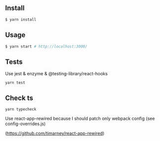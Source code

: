 ## Install

```sh
$ yarn install
```

## Usage

```sh
$ yarn start # http://localhost:3000/
```

## Tests

Use jest & enzyme & @testing-library/react-hooks

```
yarn test
```

## Check ts

```
yarn typecheck
```

Use react-app-rewired because I should patch only webpack config (see config-overrides.js)

(https://github.com/timarney/react-app-rewired)
